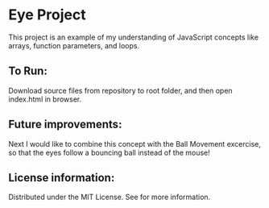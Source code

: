 # Eye Project

This project is an example of my understanding of JavaScript concepts like arrays, function parameters, and loops. 

## To Run: 

Download source files from repository to root folder, and then open index.html in browser. 

## Future improvements: 

Next I would like to combine this concept with the Ball Movement excercise, so that the eyes follow a bouncing ball instead of the mouse!

## License information: 

Distributed under the MIT License. See for more information.
